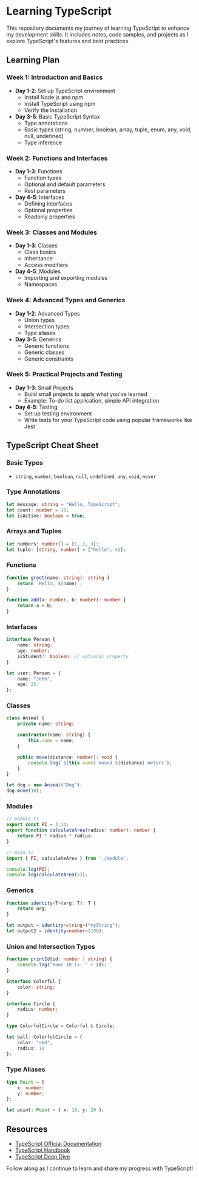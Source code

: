 # Learning TypeScript

This repository documents my journey of learning TypeScript to enhance my development skills. It includes notes, code samples, and projects as I explore TypeScript's features and best practices.

## Learning Plan

### Week 1: Introduction and Basics
- **Day 1-2**: Set up TypeScript environment
  - Install Node.js and npm
  - Install TypeScript using npm
  - Verify the installation
- **Day 3-5**: Basic TypeScript Syntax
  - Type annotations
  - Basic types (string, number, boolean, array, tuple, enum, any, void, null, undefined)
  - Type inference

### Week 2: Functions and Interfaces
- **Day 1-3**: Functions
  - Function types
  - Optional and default parameters
  - Rest parameters
- **Day 4-5**: Interfaces
  - Defining interfaces
  - Optional properties
  - Readonly properties

### Week 3: Classes and Modules
- **Day 1-3**: Classes
  - Class basics
  - Inheritance
  - Access modifiers
- **Day 4-5**: Modules
  - Importing and exporting modules
  - Namespaces

### Week 4: Advanced Types and Generics
- **Day 1-2**: Advanced Types
  - Union types
  - Intersection types
  - Type aliases
- **Day 3-5**: Generics
  - Generic functions
  - Generic classes
  - Generic constraints

### Week 5: Practical Projects and Testing
- **Day 1-3**: Small Projects
  - Build small projects to apply what you've learned
  - Example: To-do list application, simple API integration
- **Day 4-5**: Testing
  - Set up testing environment
  - Write tests for your TypeScript code using popular frameworks like Jest

## TypeScript Cheat Sheet

### Basic Types
- `string`, `number`, `boolean`, `null`, `undefined`, `any`, `void`, `never`

### Type Annotations
```typescript
let message: string = "Hello, TypeScript";
let count: number = 10;
let isActive: boolean = true;
```

### Arrays and Tuples
```typescript
let numbers: number[] = [1, 2, 3];
let tuple: [string, number] = ["hello", 42];
```

### Functions
```typescript
function greet(name: string): string {
    return `Hello, ${name}`;
}

function add(a: number, b: number): number {
    return a + b;
}
```

### Interfaces
```typescript
interface Person {
    name: string;
    age: number;
    isStudent?: boolean; // optional property
}

let user: Person = {
    name: "John",
    age: 25
};
```

### Classes
```typescript
class Animal {
    private name: string;

    constructor(name: string) {
        this.name = name;
    }

    public move(distance: number): void {
        console.log(`${this.name} moved ${distance} meters`);
    }
}

let dog = new Animal("Dog");
dog.move(10);
```

### Modules
```typescript
// module.ts
export const PI = 3.14;
export function calculateArea(radius: number): number {
    return PI * radius * radius;
}

// main.ts
import { PI, calculateArea } from './module';

console.log(PI);
console.log(calculateArea(5));
```

### Generics
```typescript
function identity<T>(arg: T): T {
    return arg;
}

let output = identity<string>("myString");
let output2 = identity<number>(100);
```

### Union and Intersection Types
```typescript
function printId(id: number | string) {
    console.log("Your ID is: " + id);
}

interface Colorful {
    color: string;
}

interface Circle {
    radius: number;
}

type ColorfulCircle = Colorful & Circle;

let ball: ColorfulCircle = {
    color: "red",
    radius: 10
};
```

### Type Aliases
```typescript
type Point = {
    x: number;
    y: number;
};

let point: Point = { x: 10, y: 20 };
```

## Resources
- [TypeScript Official Documentation](https://www.typescriptlang.org/docs/)
- [TypeScript Handbook](https://www.typescriptlang.org/docs/handbook/intro.html)
- [TypeScript Deep Dive](https://basarat.gitbook.io/typescript/)

Follow along as I continue to learn and share my progress with TypeScript!
